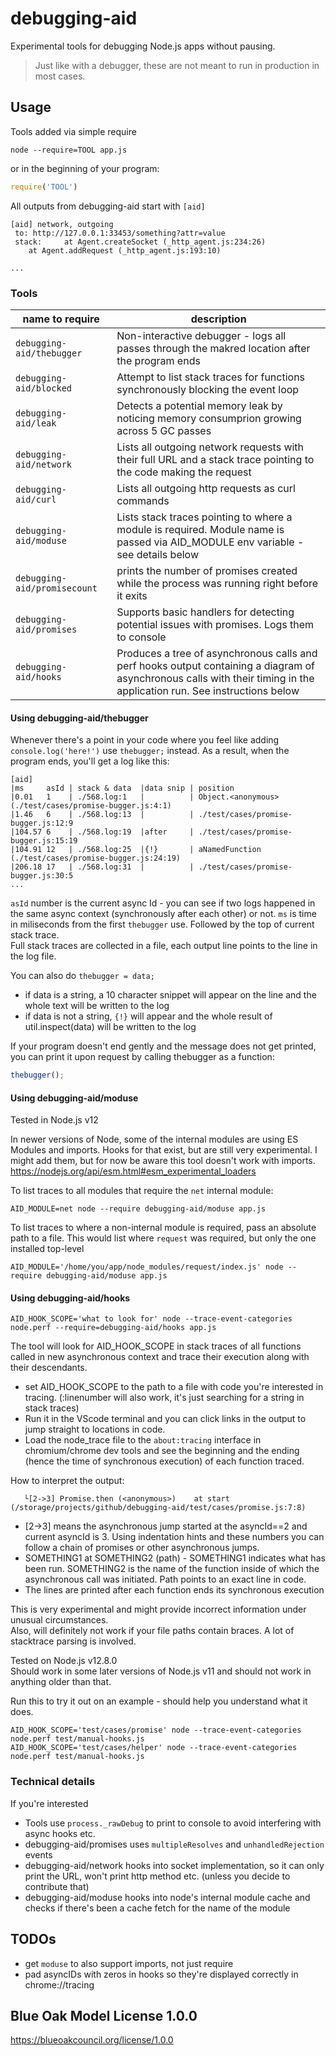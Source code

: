 # debugging-aid
Experimental tools for debugging Node.js apps without pausing.

> Just like with a debugger, these are not meant to run in production in most cases.

## Usage

Tools added via simple require

```
node --require=TOOL app.js
```
or in the beginning of your program:
```js
require('TOOL')
```

All outputs from debugging-aid start with `[aid] `
```
[aid] network, outgoing  
 to: http://127.0.0.1:33453/something?attr=value
 stack:     at Agent.createSocket (_http_agent.js:234:26)
    at Agent.addRequest (_http_agent.js:193:10)

...

```

### Tools

|name to require|description|
|---|---|
|`debugging-aid/thebugger`| Non-interactive debugger - logs all passes through the makred location after the program ends |
|`debugging-aid/blocked`| Attempt to list stack traces for functions synchronously blocking the event loop|
|`debugging-aid/leak`| Detects a potential memory leak by noticing memory consumprion growing across 5 GC passes|
|`debugging-aid/network`| Lists all outgoing network requests with their full URL and a stack trace pointing to the code making the request|
|`debugging-aid/curl`| Lists all outgoing http requests as curl commands|
|`debugging-aid/moduse`| Lists stack traces pointing to where a module is required. Module name is passed via AID_MODULE env variable - see details below|
|`debugging-aid/promisecount`| prints the number of promises created while the process was running right before it exits|
|`debugging-aid/promises`| Supports basic handlers for detecting potential issues with promises. Logs them to console |
|`debugging-aid/hooks`| Produces a tree of asynchronous calls and perf hooks output containing a diagram of asynchronous calls with their timing in the application run. See instructions below|

#### Using debugging-aid/thebugger

Whenever there's a point in your code where you feel like adding `console.log('here!')` use `thebugger;` instead. As a result, when the program ends, you'll get a log like this:

```
[aid]  
|ms     asId | stack & data  |data snip | position               
|0.01   1    | ./568.log:1   |          | Object.<anonymous> (./test/cases/promise-bugger.js:4:1)
|1.46   6    | ./568.log:13  |          | ./test/cases/promise-bugger.js:12:9
|104.57 6    | ./568.log:19  |after     | ./test/cases/promise-bugger.js:15:19
|104.91 12   | ./568.log:25  |{!}       | aNamedFunction (./test/cases/promise-bugger.js:24:19)
|206.18 17   | ./568.log:31  |          | ./test/cases/promise-bugger.js:30:5 
...
```
`asId` number is the current async Id - you can see if two logs happened in the same async context (synchronously after each other) or not.
`ms` is time in miliseconds from the first `thebugger` use. Followed by the top of current stack trace.  
Full stack traces are collected in a file, each output line points to the line in the log file.  

You can also do `thebugger = data;` 
- if data is a string, a 10 character snippet will appear on the line and the whole text will be written to the log
- if data is not a string, `{!}` will appear and the whole result of util.inspect(data) will be written to the log


If your program doesn't end gently and the message does not get printed, you can print it upon request by calling thebugger as a function:
```js
thebugger();
```

#### Using debugging-aid/moduse

Tested in Node.js v12

In newer versions of Node, some of the internal modules are using ES Modules and imports. Hooks for that exist, but are still very experimental. I might add them, but for now be aware this tool doesn't work with imports. https://nodejs.org/api/esm.html#esm_experimental_loaders

To list traces to all modules that require the `net` internal module:

```
AID_MODULE=net node --require debugging-aid/moduse app.js 
```

To list traces to where a non-internal module is required, pass an absolute path to a file.
This would list where `request` was required, but only the one installed top-level

```
AID_MODULE='/home/you/app/node_modules/request/index.js' node --require debugging-aid/moduse app.js 
```



#### Using debugging-aid/hooks

```
AID_HOOK_SCOPE='what to look for' node --trace-event-categories node.perf --require=debugging-aid/hooks app.js
```

The tool will look for AID_HOOK_SCOPE in stack traces of all functions called in new asynchronous context and trace their execution along with their descendants.   
- set AID_HOOK_SCOPE to the path to a file with code you're interested in tracing. (:linenumber will also work, it's just searching for a string in stack traces)
- Run it in the VScode terminal and you can click links in the output to jump straight to locations in code.   
- Load the node_trace file to the `about:tracing` interface in chromium/chrome dev tools and see the beginning and the ending (hence the time of synchronous execution) of each function traced.  

How to interpret the output:
```
   └[2->3] Promise.then (<anonymous>)    at start (/storage/projects/github/debugging-aid/test/cases/promise.js:7:8)
```
- [2->3] means the asynchronous jump started at the asyncId==2 and current asyncId is 3. Using indentation hints and these numbers you can follow a chain of promises or other asynchronous jumps.
- SOMETHING1 at SOMETHING2 (path) - SOMETHING1 indicates what has been run. SOMETHING2 is the name of the function inside of which the asynchronous call was initiated. Path points to an exact line in code.
- The lines are printed after each function ends its synchronous execution

This is very experimental and might provide incorrect information under unusual circumstances.  
Also, will definitely not work if your file paths contain braces. A lot of stacktrace parsing is involved.

Tested on Node.js v12.8.0  
Should work in some later versions of Node.js v11 and should not work in anything older than that.

Run this to try it out on an example - should help you understand what it does.
```
AID_HOOK_SCOPE='test/cases/promise' node --trace-event-categories node.perf test/manual-hooks.js 
AID_HOOK_SCOPE='test/cases/helper' node --trace-event-categories node.perf test/manual-hooks.js 
```

### Technical details
If you're interested

- Tools use `process._rawDebug` to print to console to avoid interfering with async hooks etc.
- debugging-aid/promises uses `multipleResolves` and `unhandledRejection` events
- debugging-aid/network hooks into socket implementation, so it can only print the URL, won't print http method etc. (unless you decide to contribute that)
- debugging-aid/moduse hooks into node's internal module cache and checks if there's been a cache fetch for the name of the module

## TODOs

- get `moduse` to also support imports, not just require
- pad asyncIDs with zeros in hooks so they're displayed correctly in chrome://tracing 

## Blue Oak Model License 1.0.0
https://blueoakcouncil.org/license/1.0.0